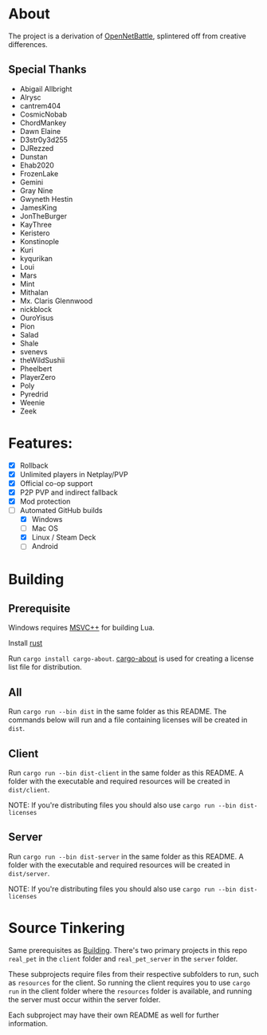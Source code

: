 # About

The project is a derivation of [OpenNetBattle](https://github.com/TheMaverickProgrammer/OpenNetBattle), splintered off from creative differences.

## Special Thanks

- Abigail Allbright
- Alrysc
- cantrem404
- CosmicNobab
- ChordMankey
- Dawn Elaine
- D3str0y3d255
- DJRezzed
- Dunstan
- Ehab2020
- FrozenLake
- Gemini
- Gray Nine
- Gwyneth Hestin
- JamesKing
- JonTheBurger
- KayThree
- Keristero
- Konstinople
- Kuri
- kyqurikan
- Loui
- Mars
- Mint
- Mithalan
- Mx. Claris Glennwood
- nickblock
- OuroYisus
- Pion
- Salad
- Shale
- svenevs
- theWildSushii
- Pheelbert
- PlayerZero
- Poly
- Pyredrid
- Weenie
- Zeek

# Features:

- [x] Rollback
- [x] Unlimited players in Netplay/PVP
- [x] Official co-op support
- [x] P2P PVP and indirect fallback
- [x] Mod protection
- [ ] Automated GitHub builds
  - [x] Windows
  - [ ] Mac OS
  - [x] Linux / Steam Deck
  - [ ] Android

# Building

## Prerequisite

Windows requires [MSVC++](https://docs.microsoft.com/en-us/cpp/windows/latest-supported-vc-redist?view=msvc-170#visual-studio-2015-2017-2019-and-2022) for building Lua.

Install [rust](https://www.rust-lang.org/tools/install)

Run `cargo install cargo-about`. [cargo-about](https://crates.io/crates/cargo-about) is used for creating a license list file for distribution.

## All

Run `cargo run --bin dist` in the same folder as this README.
The commands below will run and a file containing licenses will be created in `dist`.

## Client

Run `cargo run --bin dist-client` in the same folder as this README.
A folder with the executable and required resources will be created in `dist/client`.

NOTE: If you're distributing files you should also use `cargo run --bin dist-licenses`

## Server

Run `cargo run --bin dist-server` in the same folder as this README.
A folder with the executable and required resources will be created in `dist/server`.

NOTE: If you're distributing files you should also use `cargo run --bin dist-licenses`

# Source Tinkering

Same prerequisites as [Building](#building). There's two primary projects in this repo `real_pet` in the `client` folder and `real_pet_server` in the `server` folder.

These subprojects require files from their respective subfolders to run, such as `resources` for the client. So running the client requires you to use `cargo run` in the client folder where the `resources` folder is available, and running the server must occur within the server folder.

Each subproject may have their own README as well for further information.

